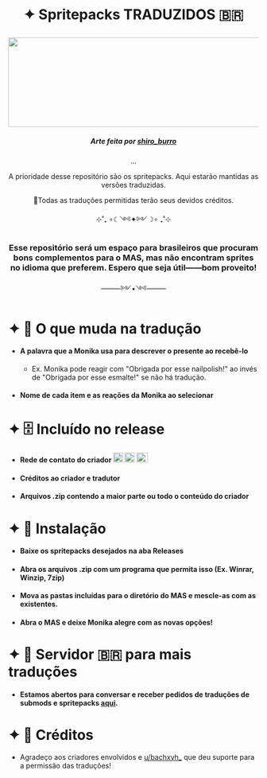 # <p align="center">✦ Spritepacks TRADUZIDOS 🇧🇷</p>

<p  align="center"><img src="https://github.com/user-attachments/assets/85efc5ae-86bc-4afb-8dbc-eababd6ce856" width="570" height="180" /></p>

##### <p align="center">Arte feita por [shiro_burro](https://x.com/shiro_burro?t=LfPc_d3rNpHrdPVmngdz9g&s=09)</p>
<p align="center">...</p>

<p  align="center">A prioridade desse repositório são os spritepacks. Aqui estarão mantidas as versões traduzidas.</p>

<p  align="center">📌Todas as traduções permitidas terão seus devidos créditos.</p>

<p  align="center">⊹˚₊ ∘☾༺✦༻☽∘ ₊˚⊹</p>

### <p  align="center">Esse repositório será um espaço para brasileiros que procuram bons complementos para o MAS, mas não encontram sprites no idioma que preferem. Espero que seja útil——bom proveito!</p>

<p align="center">⸻༻⭑༺⸻</p>

# ✦ 📝 O que muda na tradução

- #### A palavra que a Monika usa para descrever o presente ao recebê-lo
   - Ex. Monika pode reagir com "Obrigada por esse nailpolish!" ao invés de "Obrigada por esse esmalte!" se não há tradução.
- #### Nome de cada item e as reações da Monika ao selecionar

# ✦ 🗄 Incluído no release
- #### Rede de contato do criador <img src="https://github.com/user-attachments/assets/2e07ff43-43f0-4e33-b21c-dbc148af5a2f" width="20" height="20" /> <img src="https://github.com/user-attachments/assets/3a51c0ed-ca5d-4eb7-9fca-4f8ad95c8c9c" width="20" height="20" /> <img src="https://github.com/user-attachments/assets/eb9b94df-30a6-4cc4-876c-f0f61e245307" width="23" height="20" />
- #### Créditos ao criador e tradutor
- #### Arquivos .zip contendo a maior parte ou todo o conteúdo do criador

# ✦ 📁 Instalação
- #### Baixe os spritepacks desejados na aba Releases
- #### Abra os arquivos .zip com um programa que permita isso (Ex. Winrar, Winzip, 7zip)
- #### Mova as pastas incluídas para o diretório do MAS e mescle-as com as existentes.
- #### Abra o MAS e deixe Monika alegre com as novas opções!

# ✦ 📗 Servidor 🇧🇷 para mais traduções
- #### Estamos abertos para conversar e receber pedidos de traduções de submods e spritepacks [aqui](https://discord.gg/bMPDaCVz).

# ✦ 💌 Créditos
- Agradeço aos criadores envolvidos e [u/bachxyh_](https://www.reddit.com/user/bachxyh_/?utm_source=share&utm_medium=web3x&utm_name=web3xcss&utm_term=1&utm_content=share_button) que deu suporte para a permissão das traduções!








